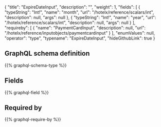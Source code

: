 {
  "title": "ExpireDateInput",
  "description": "",
  "weight": 1,
  "fields": [
    {
      "typeString": "Int!",
      "name": "month",
      "url": "/hotelx/reference/scalars/int",
      "description": null,
      "args": null
    },
    {
      "typeString": "Int!",
      "name": "year",
      "url": "/hotelx/reference/scalars/int",
      "description": null,
      "args": null
    }
  ],
  "requireby": [
    {
      "name": "PaymentCardInput",
      "description": null,
      "url": "/hotelx/reference/inputobjects/paymentcardinput"
    }
  ],
  "enumValues": null,
  "operator": "type",
  "typename": "ExpireDateInput",
  "hideGithubLink": true
}
## GraphQL schema definition

{{% graphql-schema-type %}}

## Fields

{{% graphql-field %}}

## Required by

{{% graphql-require-by %}}
